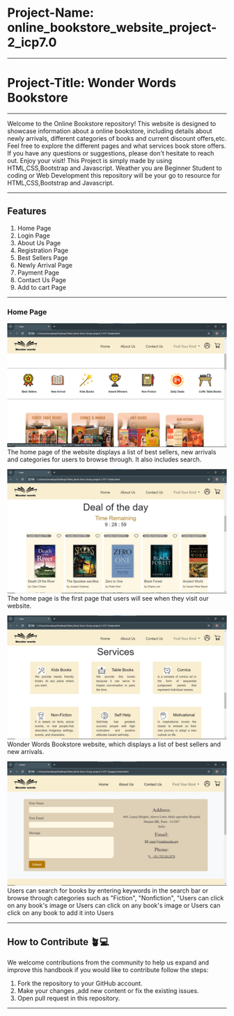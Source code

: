 # Project-Name: online_bookstore_website_project-2_icp7.0

---
# Project-Title: Wonder Words Bookstore

---
Welcome to the Online Bookstore repository! This website is designed to showcase information about a online bookstore, including details about newly arrivals, different categories of books and current discount offers,etc. Feel free to explore the different pages and what services book store offers. If you have any questions or suggestions, please don't hesitate to reach out. Enjoy your visit!
This Project is simply made by using HTML,CSS,Bootstrap and Javascript. Weather you are Beginner Student to coding or Web Development this repository will be your go to resource for HTML,CSS,Bootstrap and Javascript.

---
## Features
1. Home Page
2. Login Page
3. About Us Page
4. Registration Page
5. Best Sellers Page
6. Newly Arrival Page
7. Payment Page
8. Contact Us Page
9. Add to cart Page
---
### Home Page
![Home Page](./images/Readme/Screenshot1.jpg)
The home page of the website displays a list of best sellers, new arrivals and categories for users to browse through. It also includes search.

![Home Page](./images/Readme/Scrrenshot2.jpg)
The home page is the first page that users will see when they visit our website. 

![Home Page](./images/Readme/Scrrenshot3.jpg)
Wonder Words Bookstore website, which displays a list of best sellers and new arrivals.

![Home Page](./images/Readme/Screenshot4.jpg)
Users can search for books by entering keywords in the search bar or browse through categories such as "Fiction", "Nonfiction", "Users can click on any book's image or Users can click on any book's image or Users can click on any book to add it into Users 



---

## How to Contribute 🪴💻

We welcome contributions from the community to help us expand and improve this handbook if you would like to contribute follow the steps:

1. Fork the repository to your GitHub account.
2. Make your changes ,add new content or fix the existing issues.
3. Open pull request in this repository.

---



